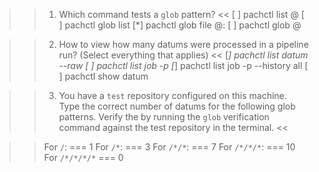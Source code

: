 >>1. Which command tests a `glob` pattern? <<
[ ] pachctl list <repo>@<branch>
[ ] pachctl glob list <glob>
[*] pachctl glob file <repo>@<branch>:<glob>
[ ] pachctl glob <repo>@<branch>

>>2. How to view how many datums were processed in a pipeline run? (Select everything that applies) <<
[*] pachctl list datum <job-ID> --raw
[ ] pachctl list job -p <pipeline>
[*] pachctl list job -p <pipeline> --history all
[ ] pachctl show datum

>>3. You have a `test` repository configured on this machine. Type the correct number of datums for the following glob patterns. Verify the by running the `glob` verification command against the test repository in the terminal. <<

>> For `/`:
=== 1
>> For `/*`:
=== 3
>> For `/*/*`:
=== 7
>> For `/*/*/*`:
=== 10
>> For `/*/*/*/*`
=== 0
